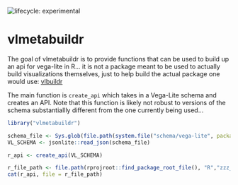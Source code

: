 ![lifecycle: experimental](https://img.shields.io/badge/lifecycle-experimental-orange.svg)

# vlmetabuildr

The goal of vlmetabuildr is to provide functions that can be used to build up an api for vega-lite in R... it is not a package meant to be used to actually build visualizations themselves, just to help build the actual package one would use: [vlbuildr](https://github.com/AliciaSchep/vlbuildr)

The main function is `create_api` which takes in a Vega-Lite schema and creates an API. Note that this function is likely not robust to versions of the schema substantiallly different from the one currently being used...

```r
library("vlmetabuildr")

schema_file <- Sys.glob(file.path(system.file("schema/vega-lite", package = "vegawidget"),"*.json"))
VL_SCHEMA <- jsonlite::read_json(schema_file)

r_api <- create_api(VL_SCHEMA)

r_file_path <- file.path(rprojroot::find_package_root_file(), "R","zzz_autogen_api.R")
cat(r_api, file = r_file_path)
```